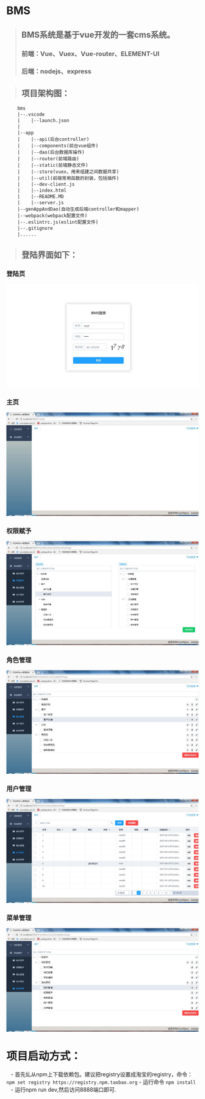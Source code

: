 # **BMS** 

> ## BMS系统是基于vue开发的一套cms系统。
> ### 前端：Vue、Vuex、Vue-router、ELEMENT-UI 
> ### 后端：nodejs、express

> ## 项目架构图：

```
    bms
    |--.vscode
    |    |--launch.json
    | 
    |--app    
    |    |--api(后台controller)
    |    |--components(前台vue组件)    
    |    |--dao(后台数据库操作)
    |    |--router(前端路由)
    |    |--static(前端静态文件)
    |    |--store(vuex，用来组建之间数据共享)
    |    |--util(前端常用函数的封装，包括插件)
    |    |--dev-client.js
    |    |--index.html
    |    |--README.MD
    |    |--server.js
    |--genAppAndDao(自动生成后端controller和mapper) 
    |--webpack(webpack配置文件)
    |--.eslintrc.js(eslint配置文件)
    |--.gitignore
    |......
```
> ## 登陆界面如下：

### 登陆页
![login](https://github.com/wangyi7099/pictureCdn/blob/master/allPic/bms/login.jpg?raw=true)
### 主页
![index](https://github.com/wangyi7099/pictureCdn/blob/master/allPic/bms/index.jpg?raw=true)
### 权限赋予
![rightGiven](https://github.com/wangyi7099/pictureCdn/blob/master/allPic/bms/rightGiven.jpg?raw=true)
### 角色管理
![roleManage](https://github.com/wangyi7099/pictureCdn/blob/master/allPic/bms/roleManage.jpg?raw=true)
### 用户管理
![userManage](https://github.com/wangyi7099/pictureCdn/blob/master/allPic/bms/userManage.jpg?raw=true)
### 菜单管理
![menuManage](https://github.com/wangyi7099/pictureCdn/blob/master/allPic/bms/menuManage.jpg?raw=true)

项目启动方式：
====
    - 首先乣从npm上下载依赖包。建议把registry设置成淘宝的registry，命令：```npm set registry https://registry.npm.taobao.org``` 
    - 运行命令 ```npm install```
    - 运行npm run dev,然后访问8888端口即可.
